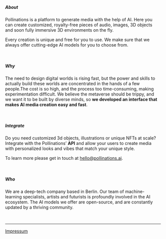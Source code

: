 
&nbsp;

##### About

Pollinations is a platform to generate media with the help of AI. Here you can create customized, royalty-free pieces of audio, images, 3D objects and soon fully immersive 3D environments on the fly.

Every creation is unique and free for you to use. We make sure that we always offer cutting-edge AI models for you to choose from.

&nbsp;

##### Why

The need to design digital worlds is rising fast, but the power and skills to actually build these worlds are concentrated in the hands of a few people.The cost is so high, and the process too time-consuming, making experimentation difficult. We believe the metaverse should be trippy, and we want it to be built by diverse minds, so **we developed an interface that makes AI media creation easy and fast**.


&nbsp;

##### Integrate

Do you need customized 3d objects, illustrations or unique NFTs at scale? Integrate with the Pollinations’ **API** and allow your users to create media with personalized looks and vibes that match your unique style.

To learn more please get in touch at hello@pollinations.ai.

&nbsp;

##### Who

We are a  deep-tech company based in Berlin. Our team of machine-learning specialists, artists and futurists is profoundly involved in the AI ecosystem. The AI models we offer are open-source, and are constantly updated by a thriving community. 

&nbsp;

---

[Impressum](/impressum)


